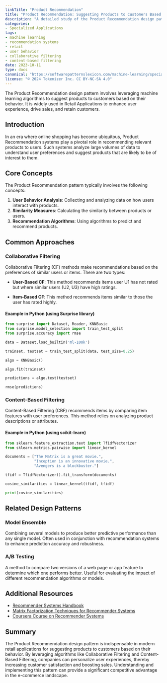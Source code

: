 ```yaml
---
linkTitle: "Product Recommendation"
title: "Product Recommendation: Suggesting Products to Customers Based on Their Behavior"
description: "A detailed study of the Product Recommendation design pattern used in Retail Applications to suggest products to customers based on their behavior."
categories:
- Specialized Applications
tags:
- machine learning
- recommendation systems
- retail
- user behavior
- collaborative filtering
- content-based filtering
date: 2023-10-11
type: docs
canonical: "https://softwarepatternslexicon.com/machine-learning/specialized-applications/retail-applications/product-recommendation"
license: "© 2024 Tokenizer Inc. CC BY-NC-SA 4.0"
---
```



The Product Recommendation design pattern involves leveraging machine learning algorithms to suggest products to customers based on their behavior. It is widely used in Retail Applications to enhance user experience, drive sales, and retain customers.

## Introduction

In an era where online shopping has become ubiquitous, Product Recommendation systems play a pivotal role in recommending relevant products to users. Such systems analyze large volumes of data to understand user preferences and suggest products that are likely to be of interest to them.

## Core Concepts

The Product Recommendation pattern typically involves the following concepts:

1. **User Behavior Analysis**: Collecting and analyzing data on how users interact with products.
2. **Similarity Measures**: Calculating the similarity between products or users.
3. **Recommendation Algorithms**: Using algorithms to predict and recommend products.

## Common Approaches

### Collaborative Filtering

Collaborative Filtering (CF) methods make recommendations based on the preferences of similar users or items. There are two types:

- **User-Based CF**: This method recommends items user U1 has not rated but where similar users (U2, U3) have high ratings.

- **Item-Based CF**: This method recommends items similar to those the user has rated highly.

#### Example in Python (using Surprise library)

```python
from surprise import Dataset, Reader, KNNBasic
from surprise.model_selection import train_test_split
from surprise.accuracy import rmse

data = Dataset.load_builtin('ml-100k')

trainset, testset = train_test_split(data, test_size=0.25)

algo = KNNBasic()

algo.fit(trainset)

predictions = algo.test(testset)

rmse(predictions)
```

### Content-Based Filtering

Content-Based Filtering (CBF) recommends items by comparing item features with user preferences. This method relies on analyzing product descriptions or attributes.

#### Example in Python (using scikit-learn)

```python
from sklearn.feature_extraction.text import TfidfVectorizer
from sklearn.metrics.pairwise import linear_kernel

documents = ["The Matrix is a great movie.",
             "Inception is an innovative movie.",
             "Avengers is a blockbuster."]

tfidf = TfidfVectorizer().fit_transform(documents)

cosine_similarities = linear_kernel(tfidf, tfidf)

print(cosine_similarities)
```

## Related Design Patterns

### Model Ensemble

Combining several models to produce better predictive performance than any single model. Often used in conjunction with recommendation systems to enhance prediction accuracy and robustness.

### A/B Testing

A method to compare two versions of a web page or app feature to determine which one performs better. Useful for evaluating the impact of different recommendation algorithms or models.

## Additional Resources

- [Recommender Systems Handbook](https://link.springer.com/book/10.1007/978-0-387-85820-3)
- [Matrix Factorization Techniques for Recommender Systems](https://datajobs.com/data-science-repo/Recommender-Systems-[Netflix].pdf)
- [Coursera Course on Recommender Systems](https://www.coursera.org/learn/recommender-systems)

## Summary

The Product Recommendation design pattern is indispensable in modern retail applications for suggesting products to customers based on their behavior. By leveraging algorithms like Collaborative Filtering and Content-Based Filtering, companies can personalize user experiences, thereby increasing customer satisfaction and boosting sales. Understanding and implementing this pattern can provide a significant competitive advantage in the e-commerce landscape.
